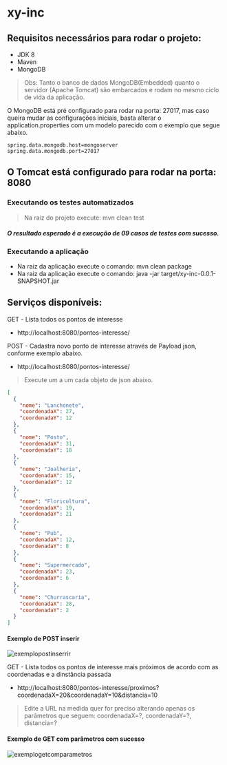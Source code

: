 # xy-inc

## Requisitos necessários para rodar o projeto:

- JDK 8
- Maven
- MongoDB

> Obs: Tanto o banco de dados MongoDB(Embedded) quanto o servidor (Apache Tomcat) são embarcados e rodam no mesmo ciclo de vida da aplicação.

O MongoDB está pré configurado para rodar na porta: 27017, mas caso queira mudar as configurações iniciais, basta alterar o application.properties com um modelo parecido com o exemplo que segue abaixo.

```
spring.data.mongodb.host=mongoserver
spring.data.mongodb.port=27017
```

## O Tomcat está configurado para rodar na porta: 8080

### Executando os testes automatizados
> Na raiz do projeto execute: mvn clean test
##### O resultado esperado é a execução de 09 casos de testes com sucesso.

### Executando a aplicação
- Na raiz da aplicação execute o comando: mvn clean package 
- Na raiz da aplicação execute o comando: java -jar target/xy-inc-0.0.1-SNAPSHOT.jar

## Serviços disponíveis:

GET  - Lista todos os pontos de interesse
- http://localhost:8080/pontos-interesse/ 

POST - Cadastra novo ponto de interesse através de Payload json, conforme exemplo abaixo. 
- http://localhost:8080/pontos-interesse/ 

> Execute um a um cada objeto de json abaixo.

```json
[
  {
    "nome": "Lanchonete",
    "coordenadaX": 27,
    "coordenadaY": 12
  },
  {
    "nome": "Posto",
    "coordenadaX": 31,
    "coordenadaY": 18
  },
  {
    "nome": "Joalheria",
    "coordenadaX": 15,
    "coordenadaY": 12
  },
  {
    "nome": "Floricultura",
    "coordenadaX": 19,
    "coordenadaY": 21
  },
  {
    "nome": "Pub",
    "coordenadaX": 12,
    "coordenadaY": 8
  },
  {
    "nome": "Supermercado",
    "coordenadaX": 23,
    "coordenadaY": 6
  },
  {
    "nome": "Churrascaria",
    "coordenadaX": 28,
    "coordenadaY": 2
  }
]
```
#### Exemplo de POST inserir
![exemplopostinserrir](https://user-images.githubusercontent.com/6243119/30442341-8a3c0d84-9952-11e7-8bbe-e8ee47e59fdb.jpg)

GET - Lista todos os pontos de interesse mais próximos de acordo com as coordenadas e a dinstância passada
- http://localhost:8080/pontos-interesse/proximos?coordenadaX=20&coordenadaY=10&distancia=10
> Edite a URL na medida quer for preciso alterando apenas os parâmetros que seguem: coordenadaX=?, coordenadaY=?, distancia=?

#### Exemplo de GET com parâmetros com sucesso
![exemplogetcomparametros](https://user-images.githubusercontent.com/6243119/30442497-ff37eb62-9952-11e7-8dc8-04f5951de1e5.jpg)




